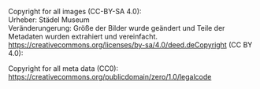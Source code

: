 Copyright for all images (CC-BY-SA 4.0):<br>
Urheber: Städel Museum<br>
Veränderungerung: Größe der Bilder wurde geändert und Teile der Metadaten wurden extrahiert und vereinfacht.<br>
https://creativecommons.org/licenses/by-sa/4.0/deed.deCopyright (CC BY 4.0):<br>

Copyright for all meta data (CC0):<br>
https://creativecommons.org/publicdomain/zero/1.0/legalcode
